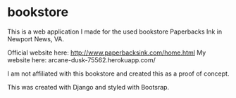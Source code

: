 # bookstore

This is a web application I made for the used bookstore Paperbacks Ink in Newport News, VA.

Official website here: http://www.paperbacksink.com/home.html
My website here: arcane-dusk-75562.herokuapp.com/ 

I am not affiliated with this bookstore and created this as a proof of concept.

This was created with Django and styled with Bootsrap.
